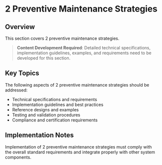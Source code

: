 # 2 Preventive Maintenance Strategies

## Overview

This section covers 2 preventive maintenance strategies.

> **Content Development Required**: Detailed technical specifications, implementation guidelines, examples, and requirements need to be developed for this section.

## Key Topics

The following aspects of 2 preventive maintenance strategies should be addressed:

- Technical specifications and requirements
- Implementation guidelines and best practices
- Reference designs and examples
- Testing and validation procedures
- Compliance and certification requirements

## Implementation Notes

Implementation of 2 preventive maintenance strategies must comply with the overall standard requirements and integrate properly with other system components.


